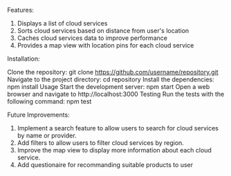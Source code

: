 Features:

1. Displays a list of cloud services
2. Sorts cloud services based on distance from user's location
3. Caches cloud services data to improve performance
4. Provides a map view with location pins for each cloud service

Installation:

Clone the repository: git clone https://github.com/username/repository.git
Navigate to the project directory: cd repository
Install the dependencies: npm install
Usage
Start the development server: npm start
Open a web browser and navigate to http://localhost:3000
Testing
Run the tests with the following command: npm test

Future Improvements:

1. Implement a search feature to allow users to search for cloud services by name or provider.
2. Add filters to allow users to filter cloud services by region.
3. Improve the map view to display more information about each cloud service.
4. Add questionaire for recommanding suitable products to user
